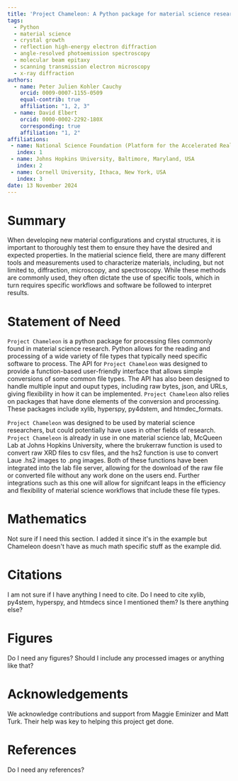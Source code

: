 ```yaml
---
title: 'Project Chameleon: A Python package for material science research'
tags:
  - Python
  - material science
  - crystal growth
  - reflection high-energy electron diffraction
  - angle-resolved photoemission spectroscopy
  - molecular beam epitaxy
  - scanning transmission electron microscopy
  - x-ray diffraction
authors:
  - name: Peter Julien Kohler Cauchy
    orcid: 0009-0007-1155-0509
    equal-contrib: true
    affiliation: "1, 2, 3"
  - name: David Elbert
    orcid: 0000-0002-2292-180X
    corresponding: true
    affiliation: "1, 2"
affiliations:
 - name: National Science Foundation (Platform for the Accelerated Realization, Analysis, and Discovery of Interface Materials (PARADIM))
   index: 1
 - name: Johns Hopkins University, Baltimore, Maryland, USA
   index: 2
 - name: Cornell University, Ithaca, New York, USA
   index: 3
date: 13 November 2024
---
```


# Summary

When developing new material configurations and crystal structures, it is important to thoroughly test them to ensure they have the desired and expected properties. In the matierial science field, there are many different tools and measurements used to characterize materials, including, but not limited to, diffraction, microscopy, and spectroscopy. While these methods are commonly used, they often dictate the use of specific tools, which in turn requires specific workflows and software be followed to interpret results.  

# Statement of Need

`Project Chameleon` is a python package for processing files commonly found in material science research. Python allows for the reading and processing of a wide variety of file types that typically need specific software to process. The API for `Project Chameleon` was designed to provide a function-based user-friendly interface that allows simple conversions of some common file types. The API has also been designed to handle multiple input and ouput types, including raw bytes, json, and URLs, giving flexibility in how it can be implemented. `Project Chameleon` also relies on packages that have done elements of the conversion and processing. These packages include xylib, hyperspy, py4dstem, and htmdec_formats. 

`Project Chameleon` was designed to be used by material science researchers, but could potentially have uses in other fields of research. `Project Chameleon` is already in use in one material science lab, McQueen Lab at Johns Hopkins University, where the brukerraw function is used to convert raw XRD files to csv files, and the hs2 function is use to convert Laue .hs2 images to .png images. Both of these functions have been integrated into the lab file server, allowing for the download of the raw file or converted file without any work done on the users end. Further integrations such as this one will allow for signifcant leaps in the efficiency and flexibility of material science workflows that include these file types.  

# Mathematics

Not sure if I need this section. I added it since it's in the example but Chameleon doesn't have as much math specific stuff as the example did. 

# Citations

I am not sure if I have anything I need to cite. Do I need to cite xylib, py4stem, hyperspy, and htmdecs since I mentioned them? Is there anything else?

# Figures

Do I need any figures? Should  I include any processed images or anything like that?

# Acknowledgements 

We acknowledge contributions and support from Maggie Eminizer and Matt Turk. Their help was key to helping this project get done.

# References

Do I need any references?